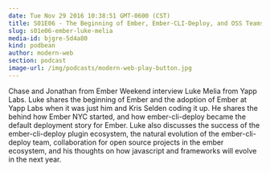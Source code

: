 ```yaml
---
date: Tue Nov 29 2016 10:38:51 GMT-0600 (CST)
title: S01E06 - The Beginning of Ember, Ember-CLI-Deploy, and OSS Teams with Luke Melia & Ember Weekend
slug: s01e06-ember-luke-melia
media-id: bjgre-5d4a80
kind: podbean
author: modern-web
section: podcast
image-url: /img/podcasts/modern-web-play-button.jpg
---
```

Chase and Jonathan from Ember Weekend interview Luke Melia from Yapp Labs. Luke shares the beginning of Ember and the adoption of Ember at Yapp Labs when it was just him and Kris Selden coding it up. He shares the behind how Ember NYC started, and how ember-cli-deploy became the default deployment story for Ember. Luke also discusses the success of the ember-cli-deploy plugin ecosystem, the natural evolution of the ember-cli-deploy team, collaboration for open source projects in the ember ecosystem, and his thoughts on how javascript and frameworks will evolve in the next year.
